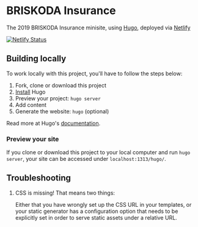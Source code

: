 # BRISKODA Insurance

The 2019 BRISKODA Insurance minisite, using [Hugo], deployed via [Netlify]

[![Netlify Status](https://api.netlify.com/api/v1/badges/fcb94986-b8ea-4037-baa4-5aaf35e46bb7/deploy-status)](https://app.netlify.com/sites/briskoda-insurance-ee6093/deploys)

## Building locally

To work locally with this project, you'll have to follow the steps below:

1. Fork, clone or download this project
1. [Install][] Hugo
1. Preview your project: `hugo server`
1. Add content
1. Generate the website: `hugo` (optional)

Read more at Hugo's [documentation][].

### Preview your site

If you clone or download this project to your local computer and run `hugo server`,
your site can be accessed under `localhost:1313/hugo/`.

## Troubleshooting

1. CSS is missing! That means two things:

   Either that you have wrongly set up the CSS URL in your templates, or
   your static generator has a configuration option that needs to be explicitly
   set in order to serve static assets under a relative URL.

[hugo]: https://gohugo.io
[netlify]: https://netlify.com
[install]: https://gohugo.io/overview/installing/
[documentation]: https://gohugo.io/overview/introduction/
